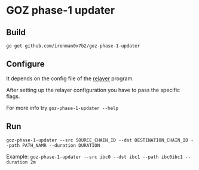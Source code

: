# GOZ phase-1 updater

## Build
`go get github.com/ironman0x7b2/goz-phase-1-updater`
## Configure
It depends on the config file of the [relayer](https://github.com/iqlusioninc/relayer) program.

After setting up the relayer configuration you have to pass the specific flags.

For more info try `goz-phase-1-updater --help` 
## Run
`goz-phase-1-updater --src SOURCE_CHAIN_ID --dst DESTINATION_CHAIN_ID --path PATH_NAMR --duration DURATION`

Example: `goz-phase-1-updater --src ibc0 --dst ibc1 --path ibc0ibc1 --duration 2m`
